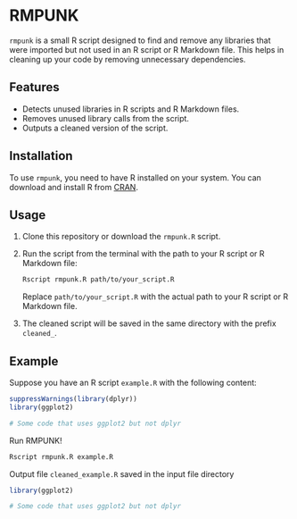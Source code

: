 # RMPUNK

`rmpunk` is a small R script designed to find and remove any libraries that were imported but not used in an R script or R Markdown file. This helps in cleaning up your code by removing unnecessary dependencies.

## Features

- Detects unused libraries in R scripts and R Markdown files.
- Removes unused library calls from the script.
- Outputs a cleaned version of the script.

## Installation

To use `rmpunk`, you need to have R installed on your system. You can download and install R from [CRAN](https://cran.r-project.org/).

## Usage

1. Clone this repository or download the `rmpunk.R` script.

2. Run the script from the terminal with the path to your R script or R Markdown file:

    ```sh
    Rscript rmpunk.R path/to/your_script.R
    ```

    Replace `path/to/your_script.R` with the actual path to your R script or R Markdown file.

3. The cleaned script will be saved in the same directory with the prefix `cleaned_`.

## Example

Suppose you have an R script `example.R` with the following content:

```r
suppressWarnings(library(dplyr))
library(ggplot2)

# Some code that uses ggplot2 but not dplyr
```
Run RMPUNK!

```bash
Rscript rmpunk.R example.R
```

Output file `cleaned_example.R` saved in the input file directory

```r
library(ggplot2)

# Some code that uses ggplot2 but not dplyr
```
